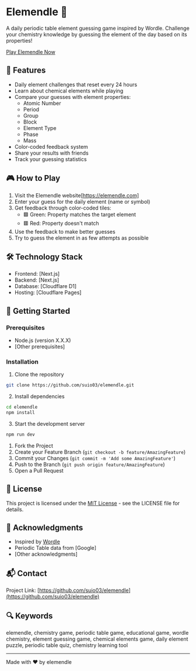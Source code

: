 # Elemendle 🧪

A daily periodic table element guessing game inspired by Wordle. Challenge your chemistry knowledge by guessing the element of the day based on its properties!

[Play Elemendle Now](https://elemendle.com)

## 🎯 Features

- Daily element challenges that reset every 24 hours
- Learn about chemical elements while playing
- Compare your guesses with element properties:
  - Atomic Number
  - Period
  - Group
  - Block
  - Element Type
  - Phase
  - Mass
- Color-coded feedback system
- Share your results with friends
- Track your guessing statistics

## 🎮 How to Play

1. Visit the Elemendle website[https://elemendle.com]
2. Enter your guess for the daily element (name or symbol)
3. Get feedback through color-coded tiles:
   - 🟩 Green: Property matches the target element
   - 🟥 Red: Property doesn't match
4. Use the feedback to make better guesses
5. Try to guess the element in as few attempts as possible

## 🛠️ Technology Stack

- Frontend: [Next.js]
- Backend: [Next.js]
- Database: [Cloudflare D1]
- Hosting: [Cloudflare Pages]

## 🚀 Getting Started

### Prerequisites

- Node.js (version X.X.X)
- [Other prerequisites]

### Installation

1. Clone the repository
```bash
git clone https://github.com/suio03/elemendle.git
```

2. Install dependencies
```bash
cd elemendle
npm install
```

3. Start the development server
```bash
npm run dev
```

1. Fork the Project
2. Create your Feature Branch (`git checkout -b feature/AmazingFeature`)
3. Commit your Changes (`git commit -m 'Add some AmazingFeature'`)
4. Push to the Branch (`git push origin feature/AmazingFeature`)
5. Open a Pull Request

## 📝 License

This project is licensed under the [MIT License](LICENSE) - see the LICENSE file for details.

## 🌟 Acknowledgments

- Inspired by [Wordle](https://www.nytimes.com/games/wordle/index.html)
- Periodic Table data from [Google]
- [Other acknowledgments]

## 📬 Contact


Project Link: [https://github.com/suio03/elemendle](https://github.com/suio03/elemendle)

## 🔍 Keywords

elemendle, chemistry game, periodic table game, educational game, wordle chemistry, element guessing game, chemical elements game, daily element puzzle, periodic table quiz, chemistry learning tool

---

Made with ❤️ by elemendle